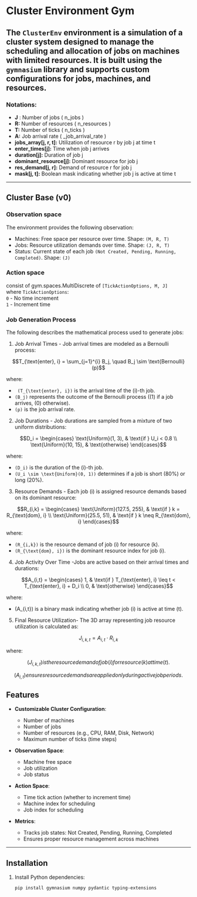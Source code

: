 # Cluster Environment Gym

The `ClusterEnv` environment is a simulation of a cluster system designed to manage the scheduling and allocation of jobs 
on machines with limited resources. It is built using the `gymnasium` library and supports custom configurations for jobs, machines, and resources.
---
### Notations:
-   **J** : Number of jobs ( n\_jobs )
-   **R:** Number of resources ( n\_resources )
-   **T:** Number of ticks ( n\_ticks )
-   **A:** Job arrival rate ( \_job\_arrival\_rate )
-   **jobs\_array[j, r, t]:** Utilization of resource  r  by job  j  at time  t 
-   **enter\_times[j]:** Time when job  j  arrives
-   **duration[j]:** Duration of job  j 
-   **dominant\_resource[j]:** Dominant resource for job  j 
-   **res\_demand[j, r]:** Demand of resource  r  for job  j 
-   **mask[j, t]:** Boolean mask indicating whether job  j  is active at time  t 

---
## Cluster Base (v0)

### Observation space
The environment provides the following observation:
-   Machines: Free space per resource over time. Shape: `(M, R, T)`
-   Jobs: Resource utilization demands over time. Shape: `(J, R, T)`
-   Status: Current state of each job `(Not Created, Pending, Running, Completed)`. Shape: `(J)`

### Action space
consist of gym.spaces.MultiDiscrete of `[TickActionOptions, M, J]` </br>
where `TickActionOptions`: </br>
`0` - No time increment </br>
`1` - Increment time

### Job Generation Process
The following describes the mathematical process used to generate jobs:
1. Job Arrival Times - Job arrival times are modeled as a Bernoulli process:
```math
T_{\text{enter}, i} = \sum_{j=1}^{i} B_j, \quad B_j \sim \text{Bernoulli}(p)
```
where:
- ``` (T_{\text{enter}, i})``` is the arrival time of the (i)-th job.
- ```(B_j)``` represents the outcome of the Bernoulli process ((1) if a job arrives, (0) otherwise).
- ```(p)``` is the job arrival rate.

2. Job Durations - Job durations are sampled from a mixture of two uniform distributions:
```math
D_i = 
\begin{cases} 
\text{Uniform}(1, 3), & \text{if } U_i < 0.8 \\
\text{Uniform}(10, 15), & \text{otherwise}
\end{cases}
```
where:
- ```(D_i)``` is the duration of the (i)-th job.
- ```(U_i \sim \text{Uniform}(0, 1))``` determines if a job is short (80%) or long (20%).
3. Resource Demands - Each job (i) is assigned resource demands based on its dominant resource:
```math
R_{i,k} =
\begin{cases} 
\text{Uniform}(127.5, 255), & \text{if } k = R_{\text{dom}, i} \\
\text{Uniform}(25.5, 51), & \text{if } k \neq R_{\text{dom}, i}
\end{cases}
```
where:
- `(R_{i,k})` is the resource demand of job (i) for resource (k).
- `(R_{\text{dom}, i})` is the dominant resource index for job (i).

4. Job Activity Over Time -Jobs are active based on their arrival times and durations:
```math
A_{i,t} =
\begin{cases}
1, & \text{if } T_{\text{enter}, i} \leq t < T_{\text{enter}, i} + D_i \\
0, & \text{otherwise}
\end{cases}
```
where:
- (A_{i,t}) is a binary mask indicating whether job (i) is active at time (t).

5. Final Resource Utilization- The 3D array representing job resource utilization is calculated as:
```math
J_{i,k,t} = A_{i,t} \cdot R_{i,k}
```
where:
```math
(J_{i,k,t}) is the resource demand of job (i) for resource (k) at time (t).
```
```math
(A_{i,t}) ensures resource demands are applied only during active job periods.
```
## Features

- **Customizable Cluster Configuration**:
  - Number of machines
  - Number of jobs
  - Number of resources (e.g., CPU, RAM, Disk, Network)
  - Maximum number of ticks (time steps)

- **Observation Space**:
  - Machine free space
  - Job utilization
  - Job status

- **Action Space**:
  - Time tick action (whether to increment time)
  - Machine index for scheduling
  - Job index for scheduling

- **Metrics**:
  - Tracks job states: Not Created, Pending, Running, Completed
  - Ensures proper resource management across machines

---

## Installation

1. Install Python dependencies:
   ```bash
   pip install gymnasium numpy pydantic typing-extensions